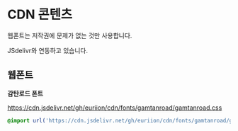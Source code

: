 # CDN 콘텐츠

웹폰트는 저작권에 문제가 없는 것만 사용합니다.

JSdelivr와 연동하고 있습니다.


## 웹폰트

**감탄로드 폰트**

https://cdn.jsdelivr.net/gh/euriion/cdn/fonts/gamtanroad/gamtanroad.css

```css
@import url('https://cdn.jsdelivr.net/gh/euriion/cdn/fonts/gamtanroad/gamtanroad.css');
```
